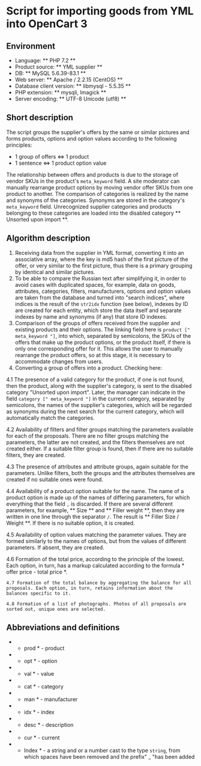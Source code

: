 # Script for importing goods from YML into OpenCart 3

## Environment
- Language: ** PHP 7.2 **
- Product source: ** YML supplier **
- DB: ** MySQL 5.6.39-83.1 **
- Web server: ** Apache / 2.2.15 (CentOS) **
- Database client version: ** libmysql - 5.5.35 **
- PHP extension: ** mysqli, Imagick **
- Server encoding: ** UTF-8 Unicode (utf8) **

## Short description
The script groups the supplier's offers by the same or similar pictures and forms products, options and option values ​​according to the following principles:
- 1 group of offers <=> 1 product
- 1 sentence <=> 1 product option value

The relationship between offers and products is due to the storage of vendor SKUs in the product's `meta_keyword` field.
A site moderator can manually rearrange product options by moving vendor offer SKUs from one product to another.
The comparison of categories is realized by the name and synonyms of the categories. Synonyms are stored in the category's `meta_keyword` field.
Unrecognized supplier categories and products belonging to these categories are loaded into the disabled category ** Unsorted upon import **.

## Algorithm description
1. Receiving data from the supplier in YML format, converting it into an associative array, where the key is md5 hash of the first picture of the offer, or very similar to the first picture, thus there is a primary grouping by identical and similar pictures.
2. To be able to compare the Russian text after simplifying it, in order to avoid cases with duplicated spaces, for example, data on goods, attributes, categories, filters, manufacturers, options and option values ​​are taken from the database and turned into "search indices", where indices is the result of the `str2idx` function (see below), indexes by ID are created for each entity, which store the data itself and separate indexes by name and synonyms (if any) that store ID indexes.
3. Comparison of the groups of offers received from the supplier and existing products and their options. The linking field here is `product [" meta_keyword "]`, into which, separated by semicolons, the SKUs of the offers that make up the product options, or the product itself, if there is only one corresponding offer for it. This allows the user to manually rearrange the product offers, so at this stage, it is necessary to accommodate changes from users.
4. Converting a group of offers into a product. Checking here:

 4.1 The presence of a valid category for the product, if one is not found, then the product, along with the supplier's category, is sent to the disabled category "Unsorted upon import". Later, the manager can indicate in the field `category [" meta_keyword "]` in the current category, separated by semicolons, the names of the supplier's categories, which will be regarded as synonyms during the next search for the current category, which will automatically match the categories.

 4.2 Availability of filters and filter groups matching the parameters available for each of the proposals. There are no filter groups matching the parameters, the latter are not created, and the filters themselves are not created either. If a suitable filter group is found, then if there are no suitable filters, they are created.

4.3 The presence of attributes and attribute groups, again suitable for the parameters. Unlike filters, both the groups and the attributes themselves are created if no suitable ones were found.

4.4 Availability of a product option suitable for the name. The name of a product option is made up of the names of differing parameters, for which everything that the field `,` is discarded. If there are several different parameters, for example, ** Size ** and ** Filler weight **, then they are written in one line through the separator `/`. The result is ** Filler Size / Weight **. If there is no suitable option, it is created.

4.5 Availability of option values ​​matching the parameter values. They are formed similarly to the names of options, but from the values ​​of different parameters. If absent, they are created.

4.6 Formation of the total price, according to the principle of the lowest. Each option, in turn, has a markup calculated according to the formula * offer price - total price *.

    4.7 Formation of the total balance by aggregating the balance for all proposals. Each option, in turn, retains information about the balances specific to it.

    4.8 Formation of a list of photographs. Photos of all proposals are sorted out, unique ones are selected.

## Abbreviations and definitions
- * prod * - product
- * opt * - option
- * val * - value
- * cat * - category
- * man * - manufacturer
- * idx * - index
- * desc * - description
- * cur * - current
- * Index * - a string and or a number cast to the type `string`, from which spaces have been 
    removed and the prefix" _ "has been added
    
